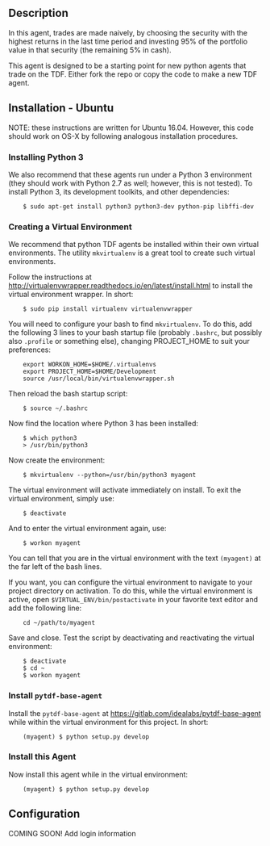## Description ##

In this agent, trades are made naively, by choosing the security with the 
highest returns in the last time period and investing 95% of the portfolio value 
in that security (the remaining 5% in cash). 

This agent is designed to be a starting point for new python agents that trade
on the TDF. Either fork the repo or copy the code to make a new TDF agent.

## Installation - Ubuntu

NOTE: these instructions are written for Ubuntu 16.04. However, this code should
work on OS-X by following analogous installation procedures.

### Installing Python 3 ###

We also recommend that these agents run under a Python 3 environment (they 
should work with Python 2.7 as well; however, this is not tested). To install
Python 3, its development toolkits, and other dependencies:

        $ sudo apt-get install python3 python3-dev python-pip libffi-dev
        
### Creating a Virtual Environment ###

We recommend that python TDF agents be installed within their own virtual 
environments. The utility `mkvirtualenv` is a great tool to create such 
virtual environments. 

Follow the instructions at 
<http://virtualenvwrapper.readthedocs.io/en/latest/install.html> to install the 
virtual environment wrapper. In short:

        $ sudo pip install virtualenv virtualenvwrapper
        
You will need to configure your bash to find `mkvirtualenv`. To do this, add 
the following 3 lines to your bash startup file (probably `.bashrc`, but 
possibly also `.profile` or something else), changing PROJECT_HOME to suit 
your preferences:

        export WORKON_HOME=$HOME/.virtualenvs
        export PROJECT_HOME=$HOME/Development
        source /usr/local/bin/virtualenvwrapper.sh
    
Then reload the bash startup script:

        $ source ~/.bashrc
        
Now find the location where Python 3 has been installed:

        $ which python3
        > /usr/bin/python3
        
Now create the environment:

        $ mkvirtualenv --python=/usr/bin/python3 myagent
        
The virtual environment will activate immediately on install. To exit the
virtual environment, simply use:

        $ deactivate
        
And to enter the virtual environment again, use:

        $ workon myagent
        
You can tell that you are in the virtual environment with the text `(myagent)`
at the far left of the bash lines.
        
If you want, you can configure the virtual environment to navigate to your
project directory on activation. To do this, while the virtual environment is
active, open `$VIRTUAL_ENV/bin/postactivate` in your favorite text editor and
add the following line:

        cd ~/path/to/myagent
        
Save and close. Test the script by deactivating and reactivating the virtual
environment:

        $ deactivate
        $ cd ~
        $ workon myagent
        
### Install `pytdf-base-agent`

Install the `pytdf-base-agent` at <https://gitlab.com/idealabs/pytdf-base-agent>
while within the virtual environment for this project. In short:

        (myagent) $ python setup.py develop
        
### Install this Agent

Now install this agent while in the virtual environment:

        (myagent) $ python setup.py develop
        
## Configuration

COMING SOON! Add login information